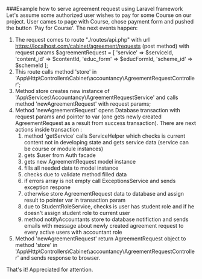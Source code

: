 ###Example how to serve agreement request using Laravel framework
Let's assume some authorized user wishes to pay for some Course on our project.
User cames to page with Course, chose payment form and pushed the button 'Pay for Course'.
The next events happen:
1. The request comes to route "./routes/api.php"
	with url https://localhost.com/cabinet/agreement/requests (post method)
	with request params $agreementRequest = [
		'service' => $serviceId,
		'content_id' => $contentId,
		'educ_form' => $educFormId,
		'scheme_id' => $schemeId
	];
1. This route calls method 'store' in 'App\Http\Controllers\Cabinet\accountancy\AgreementRequestController';
1. Method store creates new instance of 'App\Services\Accountancy\AgreementRequestService' and calls method 'newAgreementRequest'
	with request params;
1. Method 'newAgreementRequest' opens Database transaction with request params and pointer to var
	(one gets newly created AgreementRequest as a result from success transaction).
	There are next actions inside transaction :
	1. method 'getService' calls ServiceHelper which checks is current content not in developing state
		and gets service data (service can be course or module instances)
	1. gets $user from Auth facade
	1. gets new AgreementRequest model instance
	1. fills all needed data to model instance
	1. checks due to validate method filled data
	1. if errors array is not empty call ExceptionsService and sends exception respone
	1. otherwise store AgreementRequest data to database and assign result to pointer var in transaction param
	1. due to StudentRoleService, checks is user has student role and if he doesn't assign student role to current user
	1. method notifyAccountants store to database notifiction and sends emails with message about newly created agreement request
		to every active users with accountant role
1. Method 'newAgreementRequest' return AgreementRequest object to method 'store' in 'App\Http\Controllers\Cabinet\accountancy\AgreementRequestController' and sends response to browser.

That's it! Appreciated for attention.
	